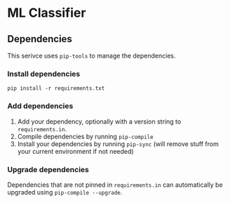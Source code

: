 # ML Classifier

## Dependencies

This serivce uses `pip-tools` to manage the dependencies.

### Install dependencies

```
pip install -r requirements.txt
```

### Add dependencies

1. Add your dependency, optionally with a version string to `requirements.in`.
2. Compile dependencies by running `pip-compile`
3. Install your dependencies by running `pip-sync` (will remove stuff from your current environment if not needed)

### Upgrade dependencies

Dependencies that are not pinned in `requirements.in` can automatically be upgraded using `pip-compile --upgrade`.